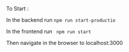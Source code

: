 To Start :

In the backend run <code>npm run start-productio</code>

In the frontend run <code> npm run start</code>

Then navigate in the browser to localhost:3000
